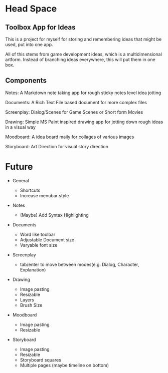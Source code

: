 # Head Space

## Toolbox App for Ideas

This is a project for myself for storing and remembering ideas that might be used, put into one app.

All of this stems from game development ideas, which is a multidimensional artform. Instead of branching ideas everywhere, this will put them in one box.

## Components
Notes: A Markdown note taking app for rough sticky notes level idea jotting

Documents: A Rich Text File based document for more complex files

Screenplay: Dialog/Scenes for Game Scenes or Short form Movies

Drawing: Simple MS Paint inspired drawing app for jotting down rough ideas in a visual way

Moodboard: A idea board maily for collages of various images

Storyboard: Art Direction for visual story direction

# Future
- General 
	- Shortcuts
	- Increase menubar style

- Notes
	- (Maybe) Add Syntax Highlighting
	
- Documents
	- Word like toolbar
	- Adjustable Document size
	- Varyable font size

- Screenplay
	- tab/enter to move between modes(e.g. Dialog, Character, Explanation)

- Drawing
	- Image pasting
	- Resizable
	- Layers
	- Brush Size

- Moodboard
	- Image pasting
	- Resizable

- Storyboard
	- Image pasting
	- Resizable
	- Storyboard squares
	- Multiple pages (maybe timeline on bottom)